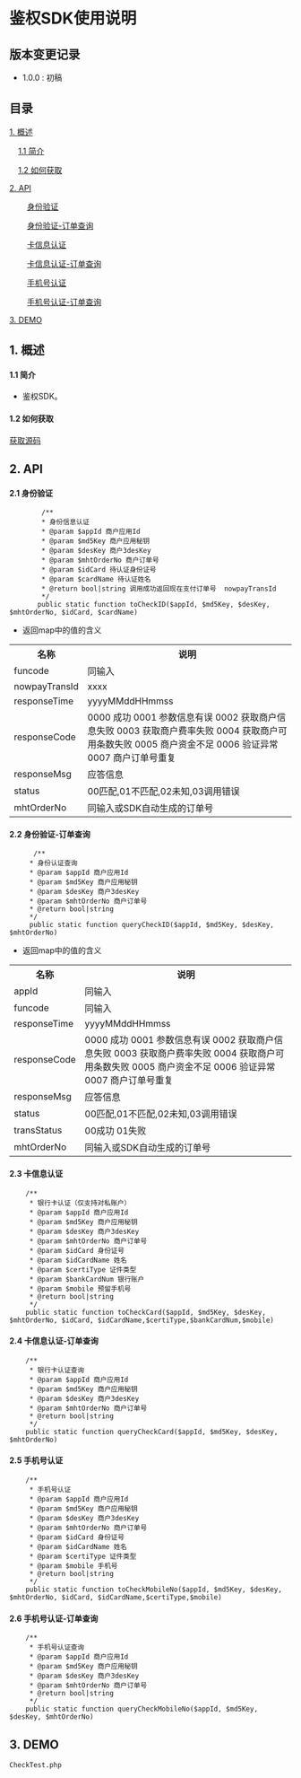 # 鉴权SDK使用说明 #

## 版本变更记录 ##

- 1.0.0 : 初稿


## 目录 ##

[1. 概述](#1)

&nbsp;&nbsp;&nbsp;&nbsp;[1.1 简介](#1.1)

&nbsp;&nbsp;&nbsp;&nbsp;[1.2 如何获取](#1.2)

[2. API](#2)

&nbsp;&nbsp;&nbsp;&nbsp;&nbsp;&nbsp;&nbsp;&nbsp;[身份验证](#2.1)

&nbsp;&nbsp;&nbsp;&nbsp;&nbsp;&nbsp;&nbsp;&nbsp;[身份验证-订单查询](#2.2)

&nbsp;&nbsp;&nbsp;&nbsp;&nbsp;&nbsp;&nbsp;&nbsp;[卡信息认证](#2.3)

&nbsp;&nbsp;&nbsp;&nbsp;&nbsp;&nbsp;&nbsp;&nbsp;[卡信息认证-订单查询](#2.4)

&nbsp;&nbsp;&nbsp;&nbsp;&nbsp;&nbsp;&nbsp;&nbsp;[手机号认证](#2.5)

&nbsp;&nbsp;&nbsp;&nbsp;&nbsp;&nbsp;&nbsp;&nbsp;[手机号认证-订单查询](#2.6)

[3. DEMO ](#3)

<h2 id='1'> 1. 概述 </h2>

<h4 id='1.1'> 1.1 简介 </h4>

- 鉴权SDK。

<h4 id='1.2'> 1.2 如何获取 </h4>

[获取源码](https://github.com/ipaynowORG/ipaynow_identity_php.git)


<h2 id='2'> 2. API </h2>


<h4 id='2.1'> 2.1 身份验证</h4>

            /**
            * 身份信息认证
            * @param $appId 商户应用Id
            * @param $md5Key 商户应用秘钥
            * @param $desKey 商户3desKey
            * @param $mhtOrderNo 商户订单号
            * @param $idCard 待认证身份证号
            * @param $cardName 待认证姓名
            * @return bool|string 调用成功返回现在支付订单号  nowpayTransId
            */
           public static function toCheckID($appId, $md5Key, $desKey, $mhtOrderNo, $idCard, $cardName)

- 返回map中的值的含义

<table>
        <tr>
            <th>名称</th>
            <th>说明</th>
        </tr>
<tr>
            <td>funcode</td>
            <td>同输入</td>
         </tr>
<tr>
<tr>
            <td>nowpayTransId</td>
            <td>xxxx</td>
         </tr>
<tr>
            <td>responseTime</td>
            <td>yyyyMMddHHmmss</td>
         </tr>
<tr>
            <td>responseCode</td>
            <td>0000 成功
                0001 参数信息有误
                0002 获取商户信息失败
                0003 获取商户费率失败
                0004 获取商户可用条数失败
                0005 商户资金不足
                0006 验证异常
                0007 商户订单号重复
            </td>
         </tr>
<tr>
            <td>responseMsg</td>
            <td>应答信息</td>
         </tr>
<tr>
            <td>status</td>
            <td>00匹配,01不匹配,02未知,03调用错误</td>
         </tr>
<tr>
            <td>mhtOrderNo</td>
            <td>同输入或SDK自动生成的订单号</td>
         </tr>
    </table>



<h4 id='2.2'> 2.2 身份验证-订单查询</h4>

          /**
         * 身份认证查询
         * @param $appId 商户应用Id
         * @param $md5Key 商户应用秘钥
         * @param $desKey 商户3desKey
         * @param $mhtOrderNo 商户订单号
         * @return bool|string
         */
         public static function queryCheckID($appId, $md5Key, $desKey, $mhtOrderNo)

- 返回map中的值的含义

<table>
        <tr>
            <th>名称</th>
            <th>说明</th>
        </tr>
<tr>
            <td>appId</td>
            <td>同输入</td>
         </tr>
<tr>
            <td>funcode</td>
            <td>同输入</td>
         </tr>
<tr>
            <td>responseTime</td>
            <td>yyyyMMddHHmmss</td>
         </tr>
<tr>
            <td>responseCode</td>
            <td>0000 成功
                0001 参数信息有误
                0002 获取商户信息失败
                0003 获取商户费率失败
                0004 获取商户可用条数失败
                0005 商户资金不足
                0006 验证异常
                0007 商户订单号重复
            </td>
         </tr>
<tr>
            <td>responseMsg</td>
            <td>应答信息</td>
         </tr>
<tr>
            <td>status</td>
            <td>00匹配,01不匹配,02未知,03调用错误</td>
         </tr>
<tr>
            <td>transStatus</td>
            <td>00成功  01失败</td>
         </tr>
<tr>
            <td>mhtOrderNo</td>
            <td>同输入或SDK自动生成的订单号</td>
         </tr>
    </table>

<h4 id='2.3'> 2.3 卡信息认证</h4>

        /**
         * 银行卡认证（仅支持对私账户）
         * @param $appId 商户应用Id
         * @param $md5Key 商户应用秘钥
         * @param $desKey 商户3desKey
         * @param $mhtOrderNo 商户订单号
         * @param $idCard 身份证号
         * @param $idCardName 姓名
         * @param $certiType 证件类型
         * @param $bankCardNum 银行账户
         * @param $mobile 预留手机号
         * @return bool|string
         */
        public static function toCheckCard($appId, $md5Key, $desKey, $mhtOrderNo, $idCard, $idCardName,$certiType,$bankCardNum,$mobile)


<h4 id='2.4'> 2.4 卡信息认证-订单查询</h4>

        /**
         * 银行卡认证查询
         * @param $appId 商户应用Id
         * @param $md5Key 商户应用秘钥
         * @param $desKey 商户3desKey
         * @param $mhtOrderNo 商户订单号
         * @return bool|string
         */
        public static function queryCheckCard($appId, $md5Key, $desKey, $mhtOrderNo)



<h4 id='2.5'> 2.5 手机号认证</h4>

        /**
         * 手机号认证
         * @param $appId 商户应用Id
         * @param $md5Key 商户应用秘钥
         * @param $desKey 商户3desKey
         * @param $mhtOrderNo 商户订单号
         * @param $idCard 身份证号
         * @param $idCardName 姓名
         * @param $certiType 证件类型
         * @param $mobile 手机号
         * @return bool|string
         */
        public static function toCheckMobileNo($appId, $md5Key, $desKey, $mhtOrderNo, $idCard, $idCardName,$certiType,$mobile)

<h4 id='2.6'> 2.6 手机号认证-订单查询</h4>

        /**
         * 手机号认证查询
         * @param $appId 商户应用Id
         * @param $md5Key 商户应用秘钥
         * @param $desKey 商户3desKey
         * @param $mhtOrderNo 商户订单号
         * @return bool|string
         */
        public static function queryCheckMobileNo($appId, $md5Key, $desKey, $mhtOrderNo)

<h2 id='3'> 3. DEMO </h2>

    CheckTest.php

